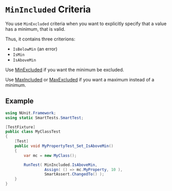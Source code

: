 # `MinIncluded` Criteria

You use `MinExcluded` criteria when you want to explicitly specify that a value has a minimum, that is valid.

Thus, it contains three criterions:

* `IsBelowMin` (an error)
* `IsMin`
* `IsAboveMin`

Use [MinExcluded](MinExcluded.md) if you want the minimum be excluded.

Use [MaxIncluded](MaxIncluded.md) or [MaxExcluded](MaxExcluded.md) if you want a maximum instead of a minimum.

## Example

```C#
using NUnit.Framework;
using static SmartTests.SmartTest;

[TestFixture]
public class MyClassTest
{
    [Test]
    public void MyPropertyTest_Set_IsAboveMin()
    {
        var mc = new MyClass();

        RunTest( MinIncluded.IsAboveMin,
                 Assign( () => mc.MyProperty, 10 ),
                 SmartAssert.ChangedTo() );
    }
}
```
